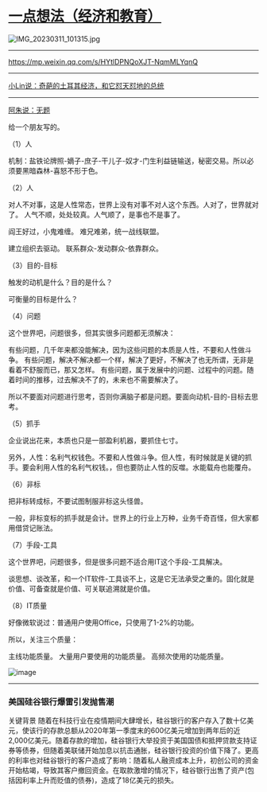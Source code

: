 # [一点想法（经济和教育）](https://github.com/zfy68/gitblog/issues/64)



![IMG_20230311_101315.jpg](https://user-images.githubusercontent.com/37278360/224459706-9662d1b3-6734-4657-beef-be027d164b49.jpg)



---

https://mp.weixin.qq.com/s/HYtlDPNQoXJT-NqmMLYqnQ

---

[小Lin说：奇葩的土耳其经济，和它怼天怼地的总统
](https://www.youtube.com/watch?v=nDysKDELhig)

---

[阿朱说：无题
](https://mp.weixin.qq.com/s/HYtlDPNQoXJT-NqmMLYqnQ)

给一个朋友写的。

（1）人

机制：盐铁论牌照-嫡子-庶子-干儿子-奴才-门生利益链输送，秘密交易。所以必须要黑暗森林-喜怒不形于色。

（2）人

对人不对事，这是人性常态，世界上没有对事不对人这个东西。人对了，世界就对了。
人气不顺，处处较真。人气顺了，是事也不是事了。


阎王好过，小鬼难缠。
难兄难弟，统一战线联盟。


建立组织去驱动。
联系群众-发动群众-依靠群众。


（3）目的-目标

触发的动机是什么？目的是什么？

可衡量的目标是什么？

（4）问题

这个世界吧，问题很多，但其实很多问题都无须解决：

有些问题，几千年来都没能解决，因为这些问题的本质是人性，不要和人性做斗争。
有些问题，解决不解决都一个样，解决了更好，不解决了也无所谓，无非是看着不舒服而已，那又怎样。
有些问题，属于发展中的问题、过程中的问题。随着时间的推移，过去解决不了的，未来也不需要解决了。


所以不要面对问题进行思考，否则你满脑子都是问题。要面向动机-目的-目标去思考。

（5）抓手

企业说出花来，本质也只是一部盈利机器，要抓住七寸。

另外，人性：名利气权钱色。不要和人性做斗争。但人性，有时候就是关键的抓手。要会利用人性的名利气权钱。，但也要防止人性的反噬。水能载舟也能覆舟。

（6）非标

把非标转成标，不要试图制服非标这头怪兽。

一般，非标变标的抓手就是会计。世界上的行业上万种，业务千奇百怪，但大家都用借贷记账法。

（7）手段-工具

这个世界吧，问题很多，但是很多问题不适合用IT这个手段-工具解决。

谈思想、谈改革，和一个IT软件-工具谈不上，这是它无法承受之重的。固化就是价值、可备查就是价值、可关联追溯就是价值。

（8）IT质量

好像微软说过：普通用户使用Office，只使用了1-2%的功能。

所以，关注三个质量：

主线功能质量。
大量用户要使用的功能质量。
高频次使用的功能质量。


![image](https://user-images.githubusercontent.com/37278360/224459830-f0b7986d-6834-48bb-a517-45b7d5b0f441.png)


---

### 美国硅谷银行爆雷引发抛售潮
关键背景
随着在科技行业在疫情期间大肆增长，硅谷银行的客户存入了数十亿美元，使该行的存款总额从2020年第一季度末的600亿美元增加到两年后的近2,000亿美元。随着存款的增加，硅谷银行大举投资于美国国债和抵押贷款支持证券等债券，但随着美联储开始加息以抗击通胀，硅谷银行投资的价值下降了。更高的利率也对硅谷银行的客户造成了影响：随着私人融资成本上升，初创公司的资金开始枯竭，导致其客户撤回资金。在取款激增的情况下，硅谷银行出售了资产(包括因利率上升而贬值的债券)，造成了18亿美元的损失。

